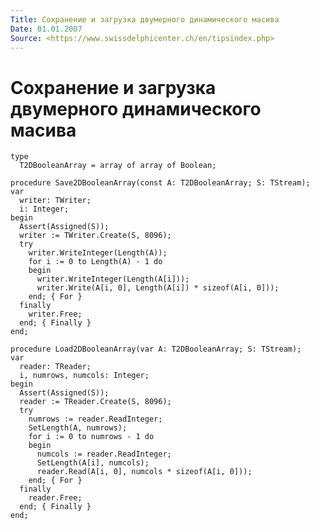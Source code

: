 ```yaml
---
Title: Сохранение и загрузка двумерного динамического масива
Date: 01.01.2007
Source: <https://www.swissdelphicenter.ch/en/tipsindex.php>
---
```



Сохранение и загрузка двумерного динамического масива
=====================================================

    type
      T2DBooleanArray = array of array of Boolean;
     
    procedure Save2DBooleanArray(const A: T2DBooleanArray; S: TStream);
    var
      writer: TWriter;
      i: Integer;
    begin
      Assert(Assigned(S));
      writer := TWriter.Create(S, 8096);
      try
        writer.WriteInteger(Length(A));
        for i := 0 to Length(A) - 1 do
        begin
          writer.WriteInteger(Length(A[i]));
          writer.Write(A[i, 0], Length(A[i]) * sizeof(A[i, 0]));
        end; { For }
      finally
        writer.Free;
      end; { Finally }
    end;
     
    procedure Load2DBooleanArray(var A: T2DBooleanArray; S: TStream);
    var
      reader: TReader;
      i, numrows, numcols: Integer;
    begin
      Assert(Assigned(S));
      reader := TReader.Create(S, 8096);
      try
        numrows := reader.ReadInteger;
        SetLength(A, numrows);
        for i := 0 to numrows - 1 do
        begin
          numcols := reader.ReadInteger;
          SetLength(A[i], numcols);
          reader.Read(A[i, 0], numcols * sizeof(A[i, 0]));
        end; { For }
      finally
        reader.Free;
      end; { Finally }
    end;

